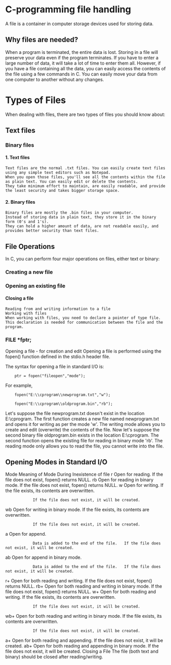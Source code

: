 # C-programming file handling

A file is a container in computer storage devices used for storing data.

## Why files are needed?
When a program is terminated, the entire data is lost. Storing in a file will preserve your data even if the program terminates.
If you have to enter a large number of data, it will take a lot of time to enter them all.
However, if you have a file containing all the data, you can easily access the contents of the file using a few commands in C.
You can easily move your data from one computer to another without any changes.

# Types of Files
When dealing with files, there are two types of files you should know about:

## Text files
### Binary files
#### 1. Text files

    Text files are the normal .txt files. You can easily create text files using any simple text editors such as Notepad.
    When you open those files, you'll see all the contents within the file as plain text. You can easily edit or delete the contents.
    They take minimum effort to maintain, are easily readable, and provide the least security and takes bigger storage space.

#### 2. Binary files

    Binary files are mostly the .bin files in your computer.
    Instead of storing data in plain text, they store it in the binary form (0's and 1's).
    They can hold a higher amount of data, are not readable easily, and provides better security than text files.

## File Operations
In C, you can perform four major operations on files, either text or binary:

### Creating a new file
### Opening an existing file
#### Closing a file

    Reading from and writing information to a file
    Working with files
    When working with files, you need to declare a pointer of type file. This declaration is needed for communication between the file and the program.

### FILE *fptr;
Opening a file - for creation and edit
Opening a file is performed using the fopen() function defined in the stdio.h header file.

The syntax for opening a file in standard I/O is:

        ptr = fopen("fileopen","mode");

For example,

        fopen("E:\\cprogram\\newprogram.txt","w");

        fopen("E:\\cprogram\\oldprogram.bin","rb");

Let's suppose the file newprogram.txt doesn't exist in the location E:\cprogram. The first function creates a new file named newprogram.txt and opens it for writing as per the mode 'w'.
The writing mode allows you to create and edit (overwrite) the contents of the file.
Now let's suppose the second binary file oldprogram.bin exists in the location E:\cprogram. The second function opens the existing file for reading in binary mode 'rb'.
The reading mode only allows you to read the file, you cannot write into the file.

## Opening Modes in Standard I/O
Mode	Meaning of Mode	During Inexistence of file
r	Open for reading.	If the file does not exist, fopen() returns NULL.
rb	Open for reading in binary mode.	If the file does not exist, fopen() returns NULL.
w	Open for writing.	If the file exists, its contents are overwritten.

				If the file does not exist, it will be created.
wb	Open for writing in binary mode.	If the file exists, its contents are overwritten.

				If the file does not exist, it will be created.
a	Open for append.

				Data is added to the end of the file.	If the file does not exist, it will be created.
ab	Open for append in binary mode.

				Data is added to the end of the file.	If the file does not exist, it will be created.
r+	Open for both reading and writing.	If the file does not exist, fopen() returns NULL.
rb+	Open for both reading and writing in binary mode.	If the file does not exist, fopen() returns NULL.
w+	Open for both reading and writing.	If the file exists, its contents are overwritten.

				If the file does not exist, it will be created.
wb+	Open for both reading and writing in binary mode.	If the file exists, its contents are overwritten.

				If the file does not exist, it will be created.
a+	Open for both reading and appending.	If the file does not exist, it will be created.
ab+	Open for both reading and appending in binary mode.	If the file does not exist, it will be created.
Closing a File
The file (both text and binary) should be closed after reading/writing.

